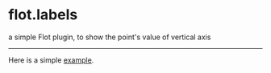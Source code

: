 flot.labels
===========

a simple Flot plugin, to show the point's value of vertical axis

-----------
Here is a simple [example](https://github.com/ahnan/flot.labels/blob/master/flot.pointlabels.html).
